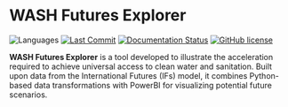 # WASH Futures Explorer

![Languages](https://img.shields.io/github/languages/count/akvo/wash-futures-explorer) [![Last Commit](https://img.shields.io/github/last-commit/akvo/wash-futures-explorer/main)](https://img.shields.io/github/last-commit/akvo/wash-futures-explorer/main) [![Documentation Status](https://readthedocs.org/projects/wash-futures-explorer/badge/?version=latest)](https://wash-futures-explorer.readthedocs.io/en/latest/?badge=latest) [![GitHub license](https://img.shields.io/github/license/akvo/wash-futures-explorer.svg)](https://github.com/akvo/wash-futures-explorer/blob/main/LICENSE)


**WASH Futures Explorer** is a tool developed to illustrate the acceleration required to achieve universal access to clean water and sanitation. Built upon data from the International Futures (IFs) model, it combines Python-based data transformations with PowerBI for visualizing potential future scenarios.
